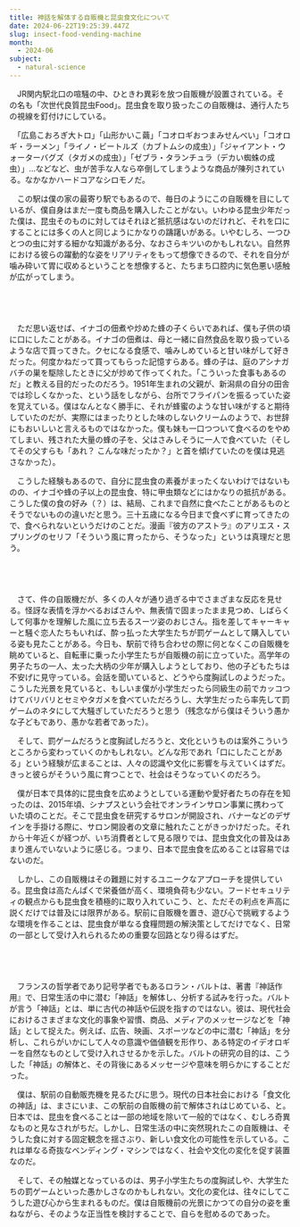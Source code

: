 ```yaml
---
title: 神話を解体する自販機と昆虫食文化について
date: 2024-06-22T19:25:39.447Z
slug: insect-food-vending-machine
month:
  - 2024-06
subject:
  - natural-science
---
```

　JR関内駅北口の喧騒の中、ひときわ異彩を放つ自販機が設置されている。その名も「次世代良質昆虫Food」。昆虫食を取り扱ったこの自販機は、通行人たちの視線を釘付けにしている。

　「広島こおろぎ大トロ」「山形かいこ繭」「コオロギおつまみせんべい」「コオロギ・ラーメン」「ライノ・ビートルズ（カブトムシの成虫）」「ジャイアント・ウォーターバグズ（タガメの成虫）」「ゼブラ・タランチュラ（デカい蜘蛛の成虫）」…などなど、虫が苦手な人なら卒倒してしまうような商品が陳列されている。なかなかハードコアなシロモノだ。

　この駅は僕の家の最寄り駅でもあるので、毎日のようにこの自販機を目にしているが、僕自身はまだ一度も商品を購入したことがない。いわゆる昆虫少年だった僕は、昆虫そのものに対してはそれほど抵抗感はないのだけれど、それを口にすることには多くの人と同じようにかなりの躊躇いがある。いやむしろ、一つひとつの虫に対する細かな知識がある分、なおさらキツいのかもしれない。自然界における彼らの躍動的な姿をリアリティをもって想像できるので、それを自分が噛み砕いて胃に収めるということを想像すると、たちまち口腔内に気色悪い感触が広がってしまう。

###### 　﻿

　ただ思い返せば、イナゴの佃煮や炒めた蜂の子くらいであれば、僕も子供の頃に口にしたことがある。イナゴの佃煮は、母と一緒に自然食品を取り扱っているような店で買ってきた。クセになる食感で、噛みしめていると甘い味がして好きだった。何度かねだって買ってもらった記憶すらある。蜂の子は、庭のアシナガバチの巣を駆除したときに父が炒めて作ってくれた。「こういった食事もあるのだ」と教える目的だったのだろう。1951年生まれの父親が、新潟県の自分の田舎では珍しくなかった、という話をしながら、台所でフライパンを振るっていた姿を覚えている。僕はなんとなく勝手に、それが蜂蜜のような甘い味がすると期待していたのだが、実際にはまったりとした味のしないクリームのようで、お世辞にもおいしいと言えるものではなかった。僕も妹も一口つついて食べるのをやめてしまい、残された大量の蜂の子を、父はさみしそうに一人で食べていた（そしてその父すらも「あれ？ こんな味だったか？」と首を傾げていたのを僕は見逃さなかった）。

　こうした経験もあるので、自分に昆虫食の素養がまったくないわけではないものの、イナゴや蜂の子以上の昆虫食、特に甲虫類などにはかなりの抵抗がある。こうした僕の食の好み（？）は、結局、これまで自然に食べたことがあるものとそうでないものの違いだと思う。三十五歳になる今日まで食べずに育ってきたので、食べられないというだけのことだ。漫画『彼方のアストラ』のアリエス・スプリングのセリフ「そういう風に育ったから、そうなった」というは真理だと思う。

###### 　﻿

　さて、件の自販機だが、多くの人々が通り過ぎる中でさまざまな反応を見せる。怪訝な表情を浮かべるおばさんや、無表情で固まったまま見つめ、しばらくして何事かを理解した風に立ち去るスーツ姿のおじさん。指を差してキャーキャーと騒ぐ恋人たちもいれば、酔っ払った大学生たちが罰ゲームとして購入している姿も見たことがある。今日も、駅前で待ち合わせの際に何となくこの自販機を眺めていると、自転車に乗った小学生たちが自販機の前に立っていた。高学年の男子たちの一人、太った大柄の少年が購入しようとしており、他の子どもたちは不安げに見守っている。会話を聞いていると、どうやら度胸試しのようだった。こうした光景を見ていると、もしいま僕が小学生だったら同級生の前でカッコつけてバリバリとセミやタガメを食べていただろうし、大学生だったら率先して罰ゲームのネタにして大騒ぎしていただろうと思う（残念ながら僕はそういう愚かな子どもであり、愚かな若者であった）。

　そして、罰ゲームだろうと度胸試しだろうと、文化というものは案外こういうところから変わっていくのかもしれない。どんな形であれ「口にしたことがある」という経験が広まることは、人々の認識や文化に影響を与えていくはずだ。きっと彼らがそういう風に育つことで、社会はそうなっていくのだろう。

　僕が日本で具体的に昆虫食を広めようとしている運動や愛好者たちの存在を知ったのは、2015年頃、シナプスという会社でオンラインサロン事業に携わっていた頃のことだ。そこで昆虫食を研究するサロンが開設され、バナーなどのデザインを手掛ける際に、サロン開設者の文章に触れたことがきっかけだった。それから十年近くが経つが、いち消費者として見る限りでは、昆虫食文化の普及はあまり進んでいないように感じる。つまり、日本で昆虫食を広めることは容易ではないのだ。

　しかし、この自販機はその難題に対するユニークなアプローチを提供している。昆虫食は高たんぱくで栄養価が高く、環境負荷も少ない。フードセキュリティの観点からも昆虫食を積極的に取り入れていこう、と、ただその利点を声高に説くだけでは普及には限界がある。駅前に自販機を置き、遊び心で挑戦するような環境を作ることは、昆虫食が単なる食糧問題の解決策としてだけでなく、日常の一部として受け入れられるための重要な回路となり得るはずだ。

###### 　﻿

　フランスの哲学者であり記号学者でもあるロラン・バルトは、著書『神話作用』で、日常生活の中に潜む「神話」を解体し、分析する試みを行った。バルトが言う「神話」とは、単に古代の神話や伝説を指すのではない。彼は、現代社会におけるさまざまな文化的事象や習慣、商品、メディアのメッセージなどを「神話」として捉えた。例えば、広告、映画、スポーツなどの中に潜む「神話」を分析し、これらがいかにして人々の意識や価値観を形作り、ある特定のイデオロギーを自然なものとして受け入れさせるかを示した。バルトの研究の目的は、こうした「神話」の解体と、その背後にあるメッセージや意味を明らかにすることだった。

　僕は、駅前の自動販売機を見るたびに思う。現代の日本社会における「食文化の神話」は、まさにいま、この駅前の自販機の前で解体されはじめている、と。日本では、昆虫を食べることは一部の地域を除いて一般的ではなく、むしろ奇異なものと見なされがちだ。しかし、日常生活の中に突然現れたこの自販機は、そうした食に対する固定観念を揺さぶり、新しい食文化の可能性を示している。これは単なる奇抜なベンディング・マシンではなく、社会や文化の変化を促す装置なのだ。

　そして、その触媒となっているのは、男子小学生たちの度胸試しや、大学生たちの罰ゲームといった愚かしさなのかもしれない。文化の変化は、往々にしてこうした遊び心から生まれるものだ。僕は自販機前の光景にかつての自分の姿を重ねながら、そのような正当性を検討することで、自らを慰めるのであった。